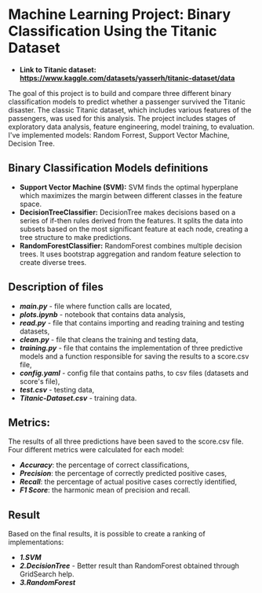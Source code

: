 # Machine Learning Project: Binary Classification Using the Titanic Dataset
- **Link to Titanic dataset: https://www.kaggle.com/datasets/yasserh/titanic-dataset/data**

The goal of this project is to build and compare three different binary classification models to predict whether a passenger survived the Titanic disaster.
The classic Titanic dataset, which includes various features of the passengers, was used for this analysis. The project includes stages of exploratory data analysis, feature engineering, model training, to evaluation.
I've implemented models: Random Forrest, Support Vector Machine, Decision Tree.
## Binary Classification Models definitions
- **Support Vector Machine (SVM):**
SVM finds the optimal hyperplane which maximizes the margin between different classes in the feature space.
- **DecisionTreeClassifier:**
DecisionTree makes decisions based on a series of if-then rules derived from the features. It splits the data into subsets based on the most significant feature at each node, creating a tree structure to make predictions.
- **RandomForestClassifier:**
RandomForest combines multiple decision trees. It uses bootstrap aggregation and random feature selection to create diverse trees.
## Description of files
- ***main.py*** - file where function calls  are located,
- ***plots.ipynb*** - notebook that contains data analysis,
- ***read.py*** - file that contains importing and reading training and testing datasets,
- ***clean.py*** - file that cleans the training and testing data,
- ***training.py*** - file that contains the implementation of three predictive models and a function responsible for saving the results to a score.csv file,
- ***config.yaml*** - config file that contains paths, to csv files (datasets and score's file),
- ***test.csv*** - testing data,
- ***Titanic-Dataset.csv*** - training data.
## Metrics:
The results of all three predictions have been saved to the score.csv file. Four different metrics were calculated for each model:
- ***Accuracy***: the percentage of correct classifications,
- ***Precision***: the percentage of correctly predicted positive cases,
- ***Recall***: the percentage of actual positive cases correctly identified,
- ***F1 Score***: the harmonic mean of precision and recall.
## Result
Based on the final results, it is possible to create a ranking of implementations:
- ***1.SVM*** 
- ***2.DecisionTree*** - Better result than RandomForest obtained through GridSearch help.
- ***3.RandomForest***
